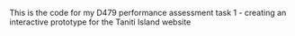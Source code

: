 This is the code for my D479 performance assessment task 1 - creating an interactive prototype for the Taniti Island website